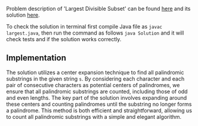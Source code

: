 Problem description of 'Largest Divisible Subset' can be found [here](https://leetcode.com/problems/largest-divisible-subset/) and its solution [here](https://github.com/aurimas13/Solutions-To-Problems/blob/main/LeetCode/Java%20Solutions/Largest%20Divisible%20Subset/largest.java).

To check the solution in terminal first compile Java file as `javac largest.java`, then run the command as follows `java Solution` and it will check tests and if the solution works correctly.

## Implementation

The solution utilizes a center expansion technique to find all palindromic substrings in the given string `s`. By considering each character and each pair of consecutive characters as potential centers of palindromes, we ensure that all palindromic substrings are counted, including those of odd and even lengths. The key part of the solution involves expanding around these centers and counting palindromes until the substring no longer forms a palindrome. This method is both efficient and straightforward, allowing us to count all palindromic substrings with a simple and elegant algorithm.